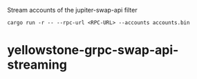 Stream accounts of the jupiter-swap-api filter

`cargo run -r -- --rpc-url <RPC-URL> --accounts accounts.bin`
# yellowstone-grpc-swap-api-streaming
